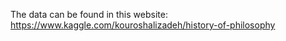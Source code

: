 The data can be found in this website:
https://www.kaggle.com/kouroshalizadeh/history-of-philosophy
